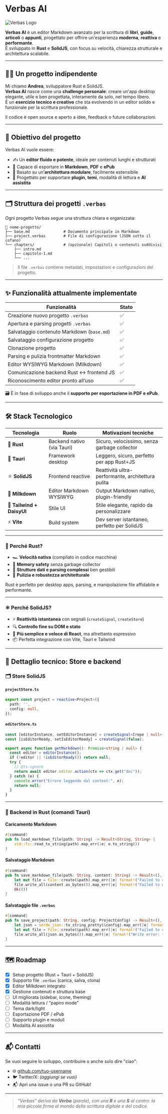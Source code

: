 # Verbas AI

![Verbas Logo](image.png)

**Verbas AI** è un editor Markdown avanzato per la scrittura di **libri**, **guide**, **articoli** o **appunti**, progettato per offrire un'esperienza **moderna**, **reattiva** e **performante**.  
È sviluppato in **Rust** e **SolidJS**, con focus su velocità, chiarezza strutturale e architettura scalabile.

---

## 🙋‍♂️ Un progetto indipendente

Mi chiamo **Andrea**, sviluppatore Rust e SolidJS.  
**Verbas AI** nasce come una **challenge personale**: creare un'app desktop elegante, utile e ben progettata, interamente da solo, nel tempo libero.  
È un **esercizio tecnico e creativo** che sta evolvendo in un editor solido e funzionale per la scrittura professionale.

Il codice è open source e aperto a idee, feedback o future collaborazioni.

---

## 🧠 Obiettivo del progetto

Verbas AI vuole essere:

- ✍️ Un **editor fluido e potente**, ideale per contenuti lunghi e strutturati  
- 📄 Capace di esportare in **Markdown**, **PDF** e **ePub**  
- 🧱 Basato su un’**architettura modulare**, facilmente estensibile  
- 🧩 Progettato per supportare **plugin**, **temi**, modalità di lettura e **AI assistita**  

---

## 🗂️ Struttura dei progetti `.verbas`

Ogni progetto Verbas segue una struttura chiara e organizzata:

```
📁 nome-progetto/
├── base.md               # Documento principale in Markdown
├── project.verbas        # File di configurazione (JSON sotto il cofano)
└── chapters/             # (opzionale) Capitoli o contenuti suddivisi
    ├── intro.md
    ├── capitolo-1.md
    └── ...
```

> Il file `.verbas` contiene metadati, impostazioni e configurazioni del progetto.

---

## ✨ Funzionalità attualmente implementate

| Funzionalità                                | Stato |
|---------------------------------------------|-------|
| Creazione nuovo progetto `.verbas`          | ✅    |
| Apertura e parsing progetti `.verbas`       | ✅    |
| Salvataggio contenuto Markdown (`base.md`)  | ✅    |
| Salvataggio configurazione progetto         | ✅    |
| Clonazione progetto                         | ✅    |
| Parsing e pulizia frontmatter Markdown      | ✅    |
| Editor WYSIWYG Markdown (Milkdown)          | ✅    |
| Comunicazione backend Rust ↔ frontend JS    | ✅    |
| Riconoscimento editor pronto all’uso        | ✅    |

🗃️ È in fase di sviluppo anche il **supporto per esportazione in PDF e ePub**.

---

## 🛠️ Stack Tecnologico

| Tecnologia               | Ruolo                       | Motivazioni tecniche                            |
|--------------------------|------------------------------|--------------------------------------------------|
| 🦀 **Rust**              | Backend nativo (via Tauri)   | Sicuro, velocissimo, senza garbage collector     |
| 🧱 **Tauri**             | Framework desktop            | Leggero, sicuro, perfetto per app Rust+JS        |
| ⚛️ **SolidJS**          | Frontend reactive            | Reattività ultra-performante, architettura pulita|
| 🧪 **Milkdown**          | Editor Markdown WYSIWYG      | Output Markdown nativo, plugin-friendly          |
| 🎨 **Tailwind + DaisyUI**| Stile UI                     | Stile elegante, rapido da personalizzare         |
| ⚡ **Vite**              | Build system                 | Dev server istantaneo, perfetto per SolidJS      |

---

### 🔧 Perché Rust?

- 🏎️ **Velocità nativa** (compilato in codice macchina)  
- 🧱 **Memory safety** senza garbage collector  
- 🧮 **Strutture dati e parsing complessi** ben gestibili  
- 🧼 **Pulizia e robustezza architetturale**

Rust è perfetto per desktop apps, parsing, e manipolazione file affidabile e performante.

---

### ⚛️ Perché SolidJS?

- ⚡ **Reattività istantanea** con segnali (`createSignal`, `createStore`)  
- 🔍 **Controllo fine su DOM e stato**  
- 🧠 **Più semplice e veloce di React**, ma altrettanto espressivo  
- 📦 Perfetta integrazione con Vite, Tauri e Tailwind  

---

## 🧠 Dettaglio tecnico: Store e backend

### 🗂️ Store SolidJS

#### `projectStore.ts`

```ts
export const project = reactive<Project>({
  path: '',
  config: null,
});
```

#### `editorStore.ts`

```ts
const [editorInstance, setEditorInstance] = createSignal<Crepe | null>(null);
const [isEditorReady, setIsEditorReady] = createSignal(false);

export async function getMarkdown(): Promise<string | null> {
  const editor = editorInstance();
  if (!editor || !isEditorReady()) return null;
  try {
    // @ts-ignore
    return await editor.editor.action(ctx => ctx.get("doc"));
  } catch (e) {
    console.error("Errore leggendo dal context:", e);
    return null;
  }
}
```

---

### 🦀 Backend in Rust (comandi Tauri)

#### Caricamento Markdown

```rust
#[command]
pub fn load_markdown_file(path: String) -> Result<String, String> {
    std::fs::read_to_string(path).map_err(|e| e.to_string())
}
```

#### Salvataggio Markdown

```rust
#[command]
pub fn save_markdown_file(path: String, content: String) -> Result<(), String> {
    let mut file = File::create(&path).map_err(|e| format!("Failed to create file: {}", e))?;
    file.write_all(content.as_bytes()).map_err(|e| format!("Failed to write file: {}", e))?;
    Ok(())
}
```

#### Salvataggio file `.verbas`

```rust
#[command]
pub fn save_project(path: String, config: ProjectConfig) -> Result<(), String> {
    let json = serde_json::to_string_pretty(&config).map_err(|e| format!("Serialization error: {}", e))?;
    let mut file = File::create(&path).map_err(|e| format!("Failed to create file: {}", e))?;
    file.write_all(json.as_bytes()).map_err(|e| format!("Write error: {}", e))
}
```

---

## 🗺️ Roadmap

* [x] Setup progetto (Rust + Tauri + SolidJS)  
* [x] Supporto file `.verbas` (carica, salva, clona)  
* [x] Editor Milkdown integrato  
* [x] Gestione contenuti e struttura base  
* [ ] UI migliorata (sidebar, icone, theming)  
* [ ] Modalità lettura / “papiro mode”  
* [ ] Tema dark/light  
* [ ] Esportazione PDF / ePub  
* [ ] Supporto plugin e moduli  
* [ ] Modalità AI assistita  

---

## 📬 Contatti

Se vuoi seguire lo sviluppo, contribuire o anche solo dire "ciao":

* 🌐 [github.com/tuo-username](https://github.com/tuo-username)  
* 🐦 Twitter/X: *(aggiungi se vuoi)*  
* 📬 Apri una issue o una PR su GitHub!

---

> _“Verbas” deriva da **Verba** (parole), con una **R** e una **S** al centro: la mia piccola firma al mondo della scrittura digitale e del codice._